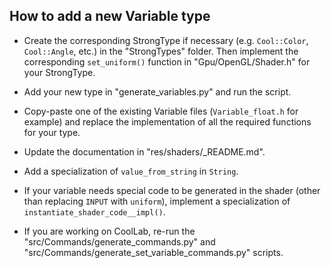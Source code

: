 ## How to add a new Variable type

- Create the corresponding StrongType if necessary (e.g. `Cool::Color`, `Cool::Angle`, etc.) in the "StrongTypes" folder. Then implement the corresponding `set_uniform()` function in "Gpu/OpenGL/Shader.h" for your StrongType.

- Add your new type in "generate_variables.py" and run the script.

- Copy-paste one of the existing Variable files (`Variable_float.h` for example) and replace the implementation of all the required functions for your type.

- Update the documentation in "res/shaders/_README.md".

- Add a specialization of `value_from_string` in `String`.

- If your variable needs special code to be generated in the shader (other than replacing `INPUT` with `uniform`), implement a specialization of `instantiate_shader_code__impl()`.

- If you are working on CoolLab, re-run the "src/Commands/generate_commands.py" and "src/Commands/generate_set_variable_commands.py" scripts.

